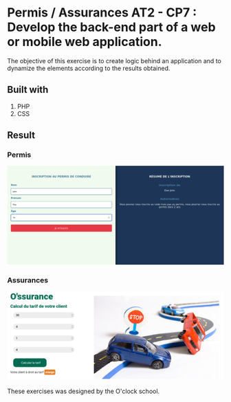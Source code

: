 # Permis / Assurances AT2 - CP7 : Develop the back-end part of a web or mobile web application.

The objective of this exercise is to create logic behind an application and to dynamize the elements according to the results obtained.

## Built with

1. PHP
2. CSS

## Result

### Permis

![Permis](./permis/docs/between_16-17.png)

### Assurances

![Assurance](./assurances/docs/orange.png)

These exercises was designed by the O'clock school.
